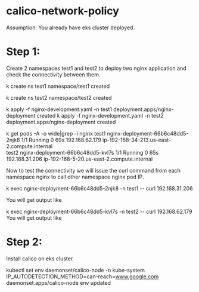 # calico-network-policy

Assumption: You already have eks cluster deployed.

# Step 1:

Create 2 namespaces test1 and test2 to deploy two nginx application and check the connectivity between them.

k create ns test1
namespace/test1 created

k create ns test2
namespace/test2 created

k apply -f nginx-development.yaml -n test1
deployment.apps/nginx-deployment created
k apply -f nginx-development.yaml -n test2
deployment.apps/nginx-deployment created

k get pods -A -o wide|grep -i nginx 
test1         nginx-deployment-66b6c48dd5-2njk8   1/1     Running   0          69s     192.168.62.179   ip-192-168-34-213.us-east-2.compute.internal   <none>       
test2         nginx-deployment-66b6c48dd5-kvl7s   1/1     Running   0          65s     192.168.31.206   ip-192-168-5-20.us-east-2.compute.internal     <none>       

Now to test the connectivity we will issue the curl command from each namespace nginx to call other namespace nginx pod IP.
  
 k exec nginx-deployment-66b6c48dd5-2njk8 -n test1 -- curl 192.168.31.206

  You will get output like <title>Welcome to nginx!</title>

  
  k exec nginx-deployment-66b6c48dd5-kvl7s -n test2 -- curl 192.168.62.179
  You will get output like <title>Welcome to nginx!</title>
  
 
 # Step 2:
 
 Install calico on eks cluster.
  
  
 kubectl set env daemonset/calico-node -n kube-system IP_AUTODETECTION_METHOD=can-reach=www.google.com
daemonset.apps/calico-node env updated
  
  

  

